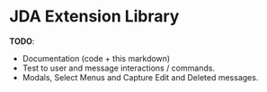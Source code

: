 # JDA Extension Library

**TODO**:
- Documentation (code + this markdown)
- Test to user and message interactions / commands.
- Modals, Select Menus and Capture Edit and Deleted messages.